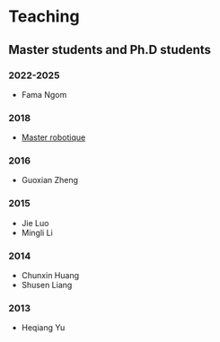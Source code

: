 # Teaching

## Master students and Ph.D students
### 2022-2025
- Fama Ngom

### 2018
- [Master robotique](http://formations.univ-montp2.fr/fr/formations/master-XB/master-robotique-KRUBOQAP_112.html)

### 2016
- Guoxian Zheng

### 2015
- Jie Luo
- Mingli Li

### 2014
- Chunxin Huang
- Shusen Liang

### 2013
- Heqiang Yu